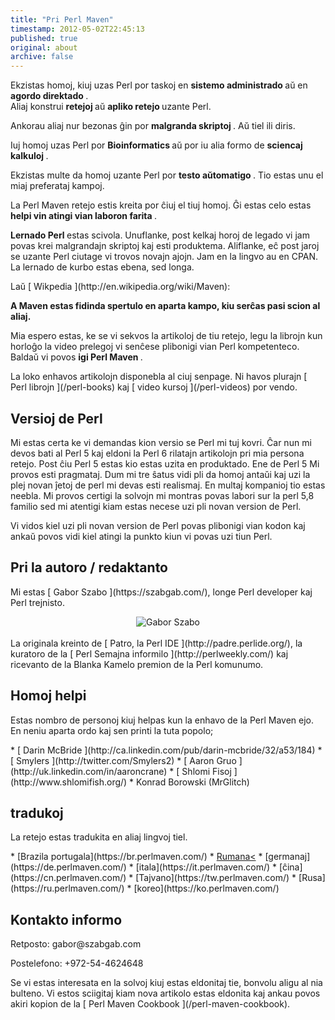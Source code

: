 ```yaml
---
title: "Pri Perl Maven"
timestamp: 2012-05-02T22:45:13
published: true
original: about
archive: false
---
```



<p>
Ekzistas homoj, kiuj uzas Perl por taskoj en <b> sistemo administrado </b> a&#365; en
<b> agordo direktado </b>.
<br />
Aliaj konstrui <b> retejoj </b> a&#365; <b> apliko retejo </b> uzante Perl.</p>

<p>
Ankorau aliaj nur bezonas &#285;in por <b> malgranda skriptoj </b>. A&#365; tiel ili diris.<Down>
</p>

<p>
Iuj homoj uzas Perl por <b> Bioinformatics </b> a&#365; por iu alia formo de
<b> sciencaj kalkuloj </b>.
</p>

<p>
Ekzistas multe da homoj uzante Perl por <b> testo a&#365;tomatigo </b>.
Tio estas unu el miaj preferataj kampoj.
</p>

<p>
La Perl Maven retejo estis kreita por &#265;iuj el tiuj homoj. &#284;i estas celo estas
<b> helpi vin atingi vian laboron farita </b>.
</p>

<p>
<b> Lernado Perl </b> estas scivola. Unuflanke, post kelkaj horoj de legado
vi jam povas krei malgrandajn skriptoj kaj esti produktema. Aliflanke, e&#265; post jaroj
se uzante Perl ciutage vi trovos novajn ajojn. Jam en la lingvo au en CPAN.
La lernado de kurbo estas ebena, sed longa.
</p>

<p>
La&#365; [ Wikpedia ](http://en.wikipedia.org/wiki/Maven):<p>

<p>
<b> A Maven estas fidinda spertulo en aparta kampo, kiu ser&#265;as pasi scion al aliaj. </b></p>

<p>
Mia espero estas, ke se vi sekvos la artikoloj de tiu retejo, legu la librojn kun horlo&#285;o la video prelegoj
vi sen&#265;ese plibonigi vian Perl kompetenteco. Balda&#365; vi povos <b> igi Perl Maven </b>.
</p>

<p>
La loko enhavos artikolojn disponebla al ciuj senpage.
Ni havos plurajn [ Perl librojn ](/perl-books) kaj [ video kursoj ](/perl-videos) por vendo.
</p>

## Versioj de Perl

<p>
Mi estas certa ke vi demandas kion versio se Perl mi tuj kovri. &#264;ar nun mi devos bati al Perl 5 kaj
eldoni la Perl 6 rilatajn artikolojn pri mia persona retejo. Post &#265;iu Perl 5 estas kio estas uzita en produktado.
Ene de Perl 5 Mi provos esti pragmataj. Dum mi tre &#349;atus vidi pli da homoj anta&#365;i kaj uzi la plej novan &#309;etoj
de perl mi devas esti realismaj. En multaj kompanioj tio estas neebla. Mi provos certigi la solvojn mi montras povas labori sur
la perl 5,8 familio sed mi atentigi kiam estas necese uzi pli novan version de Perl.
</p>
<p>
Vi vidos kiel uzi pli novan version de Perl povas plibonigi vian kodon kaj anka&#365; povos vidi kiel atingi la punkto kiun vi povas uzi tiun Perl.
</p>

## Pri la autoro / redaktanto

<p>
Mi estas [ Gabor Szabo ](https://szabgab.com/),
longe Perl developer kaj Perl trejnisto.
<br>
<center> <img src="/img/szabgab.png" alt="Gabor Szabo" /> </center>
<br />
La originala kreinto de [ Patro, la Perl IDE ](http://padre.perlide.org/),
la kuratoro de la [ Perl Semajna informilo ](http://perlweekly.com/)
kaj ricevanto de la Blanka Kamelo premion de la Perl komunumo.
</p>

## Homoj helpi

<p>
Estas nombro de personoj kiuj helpas kun la enhavo de la Perl Maven ejo. En neniu aparta ordo kaj sen
printi la tuta popolo;
</p>
*  [ Darin McBride ](http://ca.linkedin.com/pub/darin-mcbride/32/a53/184) 
*  [ Smylers ](http://twitter.com/Smylers2) 
*  [ Aaron Gruo ](http://uk.linkedin.com/in/aaroncrane) 
*  [ Shlomi Fisoj ](http://www.shlomifish.org/) 
*  Konrad Borowski (MrGlitch) 


## tradukoj

<p>
La retejo estas tradukita en aliaj lingvoj tiel.
</p>
* [Brazila portugala](https://br.perlmaven.com/)
* <a href="https://ro.perlmaven.com/">Rumana<</a>
* [germanaj](https://de.perlmaven.com/)
* [itala](https://it.perlmaven.com/)
* [&#265;ina](https://cn.perlmaven.com/)
* [Tajvano](https://tw.perlmaven.com/)
* [Rusa](https://ru.perlmaven.com/)
* [koreo](https://ko.perlmaven.com/)


<h2 id="contact"> Kontakto informo </h2>
<p>
Retposto: gabor@szabgab.com

Postelefono: +972-54-4624648
</p>

<p>
Se vi estas interesata en la solvoj kiuj estas eldonitaj tie, bonvolu
aligu al nia bulteno. Vi estos sciigitaj kiam nova artikolo estas eldonita
kaj ankau povos akiri kopion de la [ Perl Maven Cookbook ](/perl-maven-cookbook).
</p>

